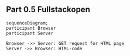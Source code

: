 ## Part 0.5 Fullstackopen

```mermaid
sequenceDiagram;
participant Browser
participant Server

Browser ->> Server: GET request for HTML page
Server ->> Browser: HTML-code


```

